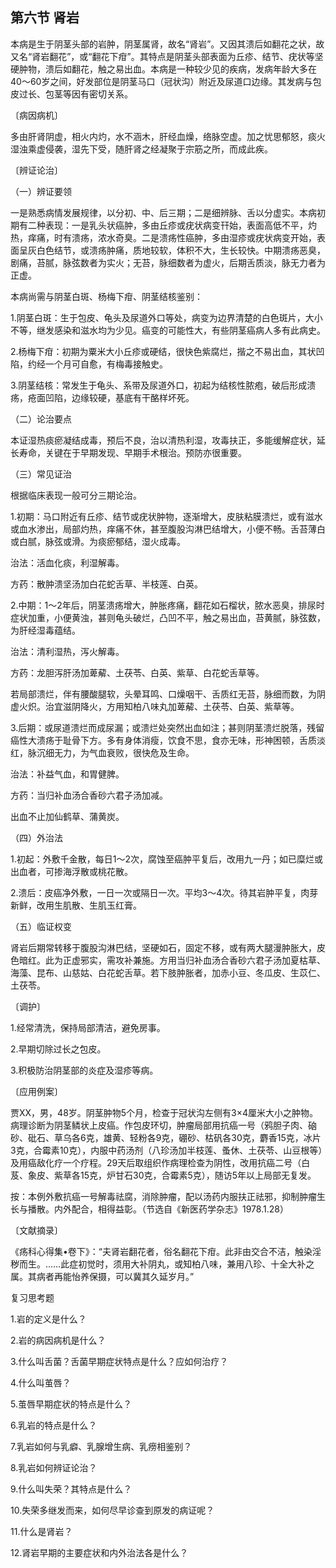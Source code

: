## 第六节 肾岩

本病是生于阴茎头部的岩肿，阴茎属肾，故名“肾岩”。又因其溃后如翻花之状，故又名“肾岩翻花”，或“翻花下疳”。其特点是阴茎头部表面为丘疹、结节、疣状等坚硬肿物，溃后如翻花，触之易出血。本病是一种较少见的疾病，发病年龄大多在40〜60岁之间，好发部位是阴茎马口（冠状沟）附近及尿道口边缘。其发病与包皮过长、包茎等因有密切关系。

〔病因病机〕

多由肝肾阴虚，相火内灼，水不涵木，肝经血燥，络脉空虚。加之忧思郁怒，痰火湿浊乘虚侵袭，湿先下受，随肝肾之经凝聚于宗筋之所，而成此疾。

〔辨证论治〕

（一）辨证要领

一是熟悉病情发展规律，以分初、中、后三期；二是细辨脉、舌以分虚实。本病初期有二种表现：一是乳头状癌肿，多由丘疹或疣状病变幵始，表面高低不平，灼热，痒痛，时有溃疡，浓水奇臭。二是溃疡性癌肿，多由湿疹或疣状病变开始，表面呈灰白色结节，或溃疡肿痛，质地较软，体积不大，生长较快。中期溃疡恶臭，剧痛，苔腻，脉弦数者为实火；无苔，脉细数者为虚火，后期舌质淡，脉无力者为正虚。

本病尚需与阴茎白斑、杨梅下疳、阴茎结核鉴别：

1.阴茎白斑：生于包皮、龟头及尿道外口等处，病变为边界清楚的白色斑片，大小不等，继发感染和滋水均为少见。癌变的可能性大，有些阴茎癌病人多有此病史。

2.杨梅下疳：初期为粟米大小丘疹或硬结，很快色紫腐烂，揩之不易出血，其状凹陷，约经一个月可自愈，有梅毒接触史。

3.阴茎结核：常发生于龟头、系带及尿道外口，初起为结核性脓疱，破后形成溃疡，疮面凹陷，边缘较硬，基底有干酪样坏死。

（二）论治要点

本证湿热痰瘀凝结成毒，预后不良，治以清热利湿，攻毒扶正，多能缓解症状，延长寿命，关键在于早期发现、早期手术根治。预防亦很重要。

（三）常见证治

根据临床表现一般可分三期论治。

1.初期：马口附近有丘疹、结节或疣状肿物，逐渐增大，皮肤粘膜溃烂，或有滋水或血水渗出，局部灼热，痒痛不休，甚至腹股沟淋巴结增大，小便不畅。舌苔薄白或白腻，脉弦或滑。为痰瘀郁结，湿火成毒。

治法：活血化痰，利湿解毒。

方药：散肿溃坚汤加白花蛇舌草、半枝莲、白英。

2.中期：1～2年后，阴茎溃疡增大，肿胀疼痛，翻花如石榴状，脓水恶臭，排尿时症状加重，小便黄浊，甚则龟头破烂，凸凹不平，触之易出血，苔黄腻，脉弦数，为肝经湿毒蕴结。

治法：清利湿热，泻火解毒。

方药：龙胆泻肝汤加萆薢、土茯苓、白英、紫草、白花蛇舌草等。

若局部溃烂，伴有腰酸腿软，头晕耳鸣、口燥咽干、舌质红无苔，脉细而数，为阴虚火炽。治宜滋阴降火，方用知柏八味丸加萆薢、土茯苓、白英、紫草等。

3.后期：或尿道溃烂而成尿漏；或溃烂处突然出血如注；甚则阴茎溃烂脱落，残留癌性大溃疡于耻骨下方。多有身体消瘦，饮食不思，食亦无味，形神困顿，舌质淡红，脉沉细无力，为气血衰败，很快危及生命。

治法：补益气血，和胃健脾。

方药：当归补血汤合香砂六君子汤加减。

出血不止加仙鹤草、蒲黄炭。

（四）外治法

1.初起：外敷千金散，每日1〜2次，腐蚀至癌肿平复后，改用九一丹；如已糜烂或出血者，可掺海浮散或桃花散。

2.溃后：皮癌净外敷，一日一次或隔日一次。平均3～4次。待其岩肿平复，肉芽新鲜，改用生肌散、生肌玉红膏。

（五）临证权变

肾岩后期常转移于腹股沟淋巴结，坚硬如石，固定不移，或有两大腿漫肿胀大，皮色暗红。此为正虚邪实，需攻补兼施。方用当归补血汤合香砂六君子汤加夏枯草、海藻、昆布、山慈姑、白花蛇舌草。若下肢肿胀者，加赤小豆、冬瓜皮、生苡仁、土茯苓。

〔调护〕

1.经常清洗，保持局部清洁，避免房事。

2.早期切除过长之包皮。

3.积极防治阴茎部的炎症及湿疹等病。

〔应用例案〕

贾XX，男，48岁。阴茎肿物5个月，检查于冠状沟左侧有3×4厘米大小之肿物。病理诊断为阴茎鳞状上皮癌。作包皮环切，肿瘤局部用抗癌一号（鸦胆子肉、硇砂、砒石、草乌各6克，雄黄、轻粉各9克，硼砂、枯矾各30克，麝香15克，冰片3克，合霉素10克），内服中药汤剂（八珍汤加半枝莲、蚤休、土茯苓、山豆根等）及用癌敌化疗一个疗程。29天后取组织作病理检查为阴性，改用抗癌二号（白芨、象皮、紫草各15克，炉甘石30克，合霉素5克），随访5年以上局部无复发。

按：本例外敷抗癌一号解毒祛腐，消除肿瘤，配以汤药内服扶正祛邪，抑制肿瘤生长与播散。内外配合，相得益彰。（节选自《新医药学杂志》1978.1.28）

〔文献摘录〕

《疡科心得集•卷下》：“夫肾岩翻花者，俗名翻花下疳。此非由交合不洁，触染淫秽而生。……此症初觉时，须用大补阴丸，或知柏八味，兼用八珍、十全大补之属。其病者再能怡养保摄，可以冀其久延岁月。”

复习思考题

1.岩的定义是什么？

2.岩的病因病机是什么？

3.什么叫舌菌？舌菌早期症状特点是什么？应如何治疗？

4.什么叫茧唇？

5.茧唇早期症状的特点是什么？

6.乳岩的特点是什么？

7.乳岩如何与乳癖、乳腺增生病、乳痨相鉴别？

8.乳岩如何辨证论治？

9.什么叫失荣？其特点是什么？

10.失荣多继发而来，如何尽早诊查到原发的病证呢？

11.什么是肾岩？

12.肾岩早期的主要症状和内外治法各是什么？